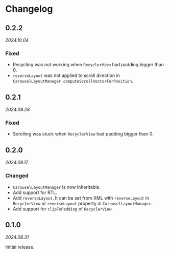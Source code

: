 # Changelog

## 0.2.2

_2024.10.04_

### Fixed

- Recycling was not working when `RecyclerView` had padding bigger than 0.
- `reverseLayout` was not applied to scroll direction in `CarouselLayoutManager.computeScrollVectorForPosition`.

## 0.2.1

_2024.09.28_

### Fixed

- Scrolling was stuck when `RecyclerView` had padding bigger than 0.

## 0.2.0

_2024.09.17_

### Changed

- `CarouselLayoutManager` is now inheritable.
- Add support for RTL.
- Add `reverseLayout`. It can be set from XML with `reverseLayout` in `RecyclerView` or `reverseLayout` property in `CarouselLayoutManager`.
- Add support for `clipToPadding` of `RecyclerView`.

## 0.1.0

_2024.08.31_

Initial release.
